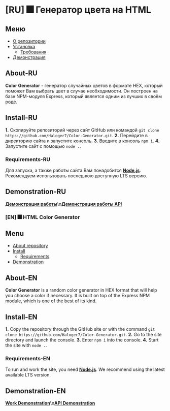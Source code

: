 # [RU] 🎆 Генератор цвета на HTML
## Меню
- [О репозитории](#About-RU)
- [Установка](#Install-RU)
  - [Требования](#Requirements-RU) 
- [Демонстрация](#Demonstration-RU)

## About-RU
**Color Generator** - генератор случайных цветов в формате HEX, который поможет Вам выбрать цвет в случае необходимости. Он построен на базе NPM-модуля Express, который является одним из лучших в своём роде.

## Install-RU
**1.** Скопируйте репозиторий через сайт GitHub или командой `git clone https://github.com/Haloger7/Color-Generator.git`.
**2.** Перейдите в директорию сайта и запустите консоль.
**3.** Введите в консоль `npm i`.
**4.** Запустите сайт с помощью `node .`.
### Requirements-RU
Для запуска, а также работы сайта Вам понадобится [**Node.js**](https://nodejs.org/en/). Рекомендуем использовать последнюю доступную LTS версию.

## Demonstration-RU
[**Демонстрация работы**](https://coherent-quilled-pony.glitch.me/)\n[**Демонстрация работы API**](https://coherent-quilled-pony.glitch.me/api)
### [EN] 🎆 HTML Color Generator
## Menu
- [About repository](#About-EN)
- [Install](#Install-EN)
  - [Requirements](#Requirements-EN)
- [Demonstration](#Demonstration-EN)

## About-EN
**Color Generator** is a random color generator in HEX format that will help you choose a color if necessary. It is built on top of the Express NPM module, which is one of the best of its kind.

## Install-EN
**1.** Copy the repository through the GitHub site or with the command `git clone https://github.com/Haloger7/Color-Generator.git`.
**2.** Go to the site directory and launch the console.
**3.** Enter `npm i` into the console.
**4.** Start the site with `node .`.

### Requirements-EN
To run and work the site, you need [**Node.js**](https://nodejs.org/en/). We recommend using the latest available LTS version.

## Demonstration-EN
[**Work Demonstration**](https://coherent-quilled-pony.glitch.me/)\n[**API Demonstration**](https://coherent-quilled-pony.glitch.me/api)
